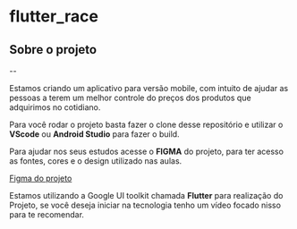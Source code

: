 # flutter_race

## Sobre o projeto
--

Estamos criando um aplicativo para versão mobile, com intuito de ajudar as pessoas a terem um melhor controle do preços dos produtos que adquirimos no cotidiano.

Para você rodar o projeto basta fazer o clone desse repositório e utilizar o **VScode** ou **Android Studio** para fazer o build.

Para ajudar nos seus estudos acesse o **FIGMA** do projeto, para ter acesso as fontes, cores e o design utilizado nas aulas.

[Figma do projeto](https://www.figma.com/file/M60t8ulOCV7TCEYuLyrlA3/T%C3%A1-caro%3F?node-id=0%3A1)

Estamos utilizando a Google UI toolkit chamada **Flutter** para realização do Projeto, se você deseja iniciar na tecnologia tenho um vídeo focado nisso para te recomendar.
